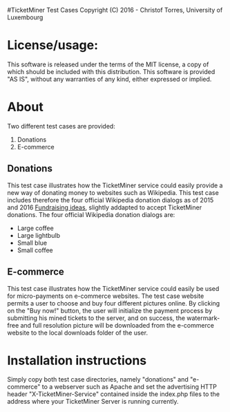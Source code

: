 #TicketMiner Test Cases
Copyright (C) 2016 - Christof Torres, University of Luxembourg

License/usage:
=========================
This software is released under the terms of the MIT license, a copy
of which should be included with this distribution.
This software is provided "AS IS", without any warranties of any kind,
either expressed or implied.

About
=========================
Two different test cases are provided:

1. Donations
2. E-commerce

Donations
---------

This test case illustrates how the TicketMiner service could easily provide a new way of donating money to websites such as Wikipedia. This test case includes therefore the four official Wikipedia donation dialogs as of 2015 and 2016 [Fundraising ideas](https://meta.wikimedia.org/wiki/Fundraising/2015-16_Fundraising_ideas), slightly addapted to accept TicketMiner donations. The four official Wikipedia donation dialogs are:

* Large coffee
* Large lightbulb
* Small blue
* Small coffee

E-commerce
----------

This test case illustrates how the TicketMiner service could easily be used for micro-payments on e-commerce websites. The test case website permits a user to choose and buy four different pictures online. By clicking on the "Buy now!" button, the user will initialize the payment process by submitting his mined tickets to the server, and on success, the watermark-free and full resolution picture will be downloaded from the e-commerce website to the local downloads folder of the user.

Installation instructions
=========================

Simply copy both test case directories, namely "donations" and "e-commerce" to a webserver such as Apache and set the advertising HTTP header "X-TicketMiner-Service" contained inside the index.php files to the address where your TicketMiner Server is running currently.


